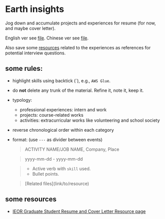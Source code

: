 # Earth insights

Jog down and accumulate projects and experiences for resume (for now, and maybe cover letter). 

English ver see [file](chinese.md). Chinese ver see [file](chinese.md).

Also save some [resources](resources) related to the experiences as references for potential interview questions.

## some rules:
- highlight skills using backtick (\`), e.g., `AWS Glue`.
- do **not** delete any trunk of the material. Refine it, note it, keep it.
- typology:
  - professional experiences: intern and work
  - projects: course-related works 
  - activities: extracurricular works like volunteering and school society
- reverse chronological order within each category
- format: (use `---` as divider between events)
  > ACTIVITY NAME/JOB NAME, Company, Place
  
  > yyyy-mm-dd - yyyy-mm-dd
  
  > - Active verb with `skill` used.
  > - Bullet points.
  
  > \[Related files](link/to/resource)

## some resources
- [IEOR Graduate Student Resume and Cover Letter Resource page](https://ieor.columbia.edu/resume-cover-letter-guidelines)

